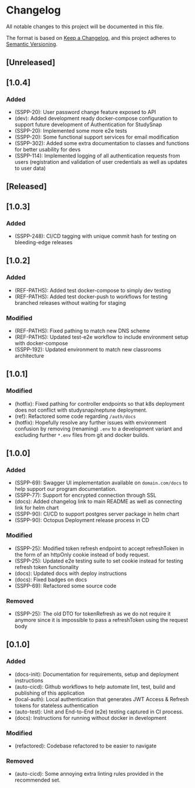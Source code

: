 # Changelog

All notable changes to this project will be documented in this file.

The format is based on [Keep a Changelog](https://keepachangelog.com/en/1.0.0/),
and this project adheres to [Semantic Versioning](https://semver.org/spec/v2.0.0.html).

## [Unreleased]

## [1.0.4]

### Added

- (SSPP-20): User password change feature exposed to API
- (dev): Added development ready docker-compose configuration to support future development of Authentication for StudySnap
- (SSPP-20): Implemented some more e2e tests
- (SSPP-20): Some functional support services for email modification
- (SSPP-302): Added some extra documentation to classes and functions for better usability for devs
- (SSPP-114): Implemented logging of all authentication requests from users (registration and validation of user credentials as well as updates to user data)

## [Released]

## [1.0.3]

### Added

- (SSPP-248): CI/CD tagging with unique commit hash for testing on bleeding-edge releases

## [1.0.2]

### Added

- (REF-PATHS): Added test docker-compose to simply dev testing
- (REF-PATHS): Added test docker-push to workflows for testing branched releases without waiting for staging

### Modified

- (REF-PATHS): Fixed pathing to match new DNS scheme
- (REF-PATHS): Updated test-e2e workflow to include environment setup with docker-compose
- (SSPP-192): Updated environment to match new classrooms architecture

## [1.0.1]

### Modified

- (hotfix): Fixed pathing for controller endpoints so that k8s deployment does not conflict with studysnap/neptune deployment.
- (ref): Refactored some code regarding `/auth/docs`
- (hotfix): Hopefully resolve any further issues with environment confusion by removing (renaming) `.env` to a development variant and excluding further `*.env` files from git and docker builds.

## [1.0.0]

### Added

- (SSPP-69): Swagger UI implementation available on `domain.com/docs` to help support our program documentation.
- (SSPP-77): Support for encrypted connection through SSL
- (docs): Added changelog link to main README as well as connecting link for helm chart
- (SSPP-90): CI/CD to support postgres server package in helm chart
- (SSPP-90): Octopus Deployment release process in CD

### Modified

- (SSPP-25): Modified token refresh endpoint to accept refreshToken in the form of an httpOnly cookie instead of body request.
- (SSPP-25): Updated e2e testing suite to set cookie instead for testing refresh token functionality
- (docs): Updated docs with deploy instructions
- (docs): Fixed badges on docs
- (SSPP-69): Refactored some source code

### Removed

- (SSPP-25): The old DTO for tokenRefresh as we do not require it anymore since it is impossible to pass a refreshToken using the request body

## [0.1.0]

### Added

- (docs-init): Documentation for requirements, setup and deployment instructions
- (auto-cicd): Github workflows to help automate lint, test, build and publishing of this application
- (local-auth): Local authentication that generates JWT Access & Refresh tokens for stateless authentication
- (auto-test): Unit and End-to-End (e2e) testing captured in CI process.
- (docs): Instructions for running without docker in development

### Modified

- (refactored): Codebase refactored to be easier to navigate

### Removed

- (auto-cicd): Some annoying extra linting rules provided in the recommended set.
